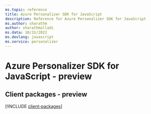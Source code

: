 ```yaml
---
ms.topic: reference
title: Azure Personalizer SDK for JavaScript
description: Reference for Azure Personalizer SDK for JavaScript
ms.author: sharathm
author: sharathmalladi
ms.data: 10/31/2022
ms.devlang: javascript
ms.service: personalizer
---
```

# Azure Personalizer SDK for JavaScript - preview

## Client packages - preview
[!INCLUDE [client-packages](personalizer-client-index.md)]